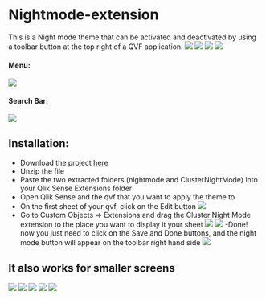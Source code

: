 # Nightmode-extension
This is a Night mode theme that can be activated and deactivated by using a toolbar button at the top right of a QVF application.
![](images/dark-1.png)
![](images/dark-2.png)
![](images/dark-button.png)
![](images/white-button.png)

#### Menu:
![](images/example-menu-night.png)

#### Search Bar:
![](images/search-night%20mode.png)

## Installation:
* Download the project [here](https://github.com/clusterdesign/nightmode-extension)
* Unzip the file
* Paste the two extracted folders  (nightmode and ClusterNightMode) into your Qlik Sense Extensions folder
* Open Qlik Sense and the qvf that you want to apply the theme to
* On the first sheet of your qvf, click on the Edit button 
![](images/edit-button.png)
* Go to Custom Objects => Extensions and drag the Cluster Night Mode extension to the place you want to display it your sheet
![](images/123.png)
![](images/drag.png)
-Done! now you just need to click on the Save and Done buttons, and the night mode button will appear on the toolbar right hand side
![](images/button.png)


## It also works for smaller screens
![](images/small-screens-1.png)
![](images/small-screens-2.png)
![](images/small-screens-3.png)
![](images/small-screens-4.png)
![](images/small-screen-search.png)
